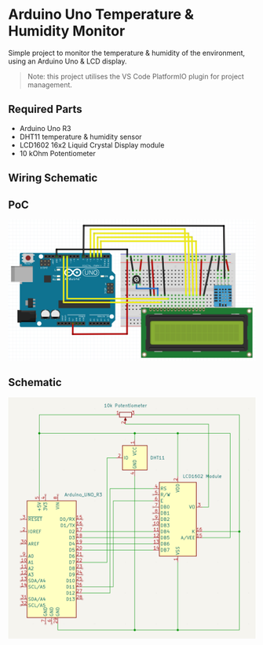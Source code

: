 # Arduino Uno Temperature & Humidity Monitor

Simple project to monitor the temperature & humidity of the environment, using an Arduino Uno & LCD display.

> Note: this project utilises the VS Code PlatformIO plugin for project management.

## Required Parts

- Arduino Uno R3
- DHT11 temperature & humidity sensor
- LCD1602 16x2 Liquid Crystal Display module
- 10 kOhm Potentiometer

## Wiring Schematic

## PoC

![PoC Wiring Diagram](./poc-wiring-diagram.png)

## Schematic

![Wiring Schematic](./schematic.png)

